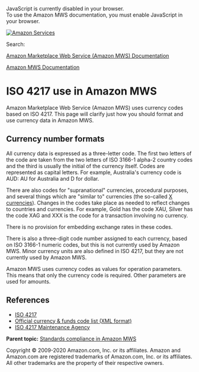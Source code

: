 <div id="MWSDX_noscript">

JavaScript is currently disabled in your browser.  
To use the Amazon MWS documentation, you must enable JavaScript in your
browser.

</div>

<div id="MWSDX_divtop">

[![Amazon
Services](https://images-na.ssl-images-amazon.com/images/G/08/mwsportal/fr_FR/amazonservices.gif "Amazon Services")](http://services.amazon.fr)

<div id="MWSDX_search">

<span id="MWSDX_searchlbl">Search:</span>

</div>

  
<span id="MWSDX_titlebar">[Amazon Marketplace Web Service (Amazon MWS)
Documentation](https://developer.amazonservices.fr/gp/mws/docs.html)</span>

</div>

<div id="MWSDX_divbottom">

<div id="MWSDX_divleft">

<div id="MWSDX_toc">

</div>

</div>

<div id="MWSDX_divright">

<div id="MWSDX_content">

<span id="MWSDX_breadcrumbs">[Amazon MWS
Documentation](https://developer.amazonservices.fr/gp/mws/docs.html)</span>

<div id="DG_ISO4217" class="nested0">

ISO 4217 use in <span class="ph">Amazon MWS</span>
==================================================

<div class="body">

<span class="ph">Amazon Marketplace Web Service (Amazon MWS)</span> uses
currency codes based on ISO 4217. This page will clarify just how you
should format and use currency data in <span class="ph">Amazon
MWS</span>.

<div id="DG_ISO4217__formats" class="section">

Currency number formats
-----------------------

All currency data is expressed as a three-letter code. The first two
letters of the code are taken from the two letters of ISO 3166-1 alpha-2
country codes and the third is usually the initial of the currency
itself. Codes are represented as capital letters. For example,
Australia's currency code is AUD: AU for Australia and D for dollar.

There are also codes for "supranational" currencies, procedural
purposes, and several things which are "similar to" currencies (the
so-called
<a href="https://en.wikipedia.org/wiki/ISO_4217#X_currencies" class="xref">X currencies</a>).
Changes in the codes take place as needed to reflect changes to
countries and currencies. For example, Gold has the code XAU, Silver has
the code XAG and XXX is the code for a transaction involving no
currency.

There is no provision for embedding exchange rates in these codes.

There is also a three-digit code number assigned to each currency, based
on ISO 3166-1 numeric codes, but this is not currently used by <span
class="ph">Amazon MWS</span>. Minor currency units are also defined in
ISO 4217, but they are not currently used by <span class="ph">Amazon
MWS</span>.

Amazon MWS uses currency codes as values for operation parameters. This
means that only the currency code is required. Other parameters are used
for amounts.

</div>

<div id="DG_ISO4217__4217References" class="section">

References
----------

-   <a href="https://en.wikipedia.org/wiki/ISO_4217" class="xref">ISO 4217</a>
-   <a href="https://www.currency-iso.org/en/home/tables/table-a1.html" class="xref">Official currency &amp; funds code list (XML format)</a>
-   <a href="https://www.currency-iso.org/en/home.html" class="xref">ISO 4217 Maintenance Agency</a>

</div>

</div>

<div class="related-links">

<div class="familylinks">

<div class="parentlink">

**Parent topic:**
<a href="../dev_guide/DG_StandardsCompliance.md" class="link">Standards compliance in Amazon MWS</a>

</div>

</div>

</div>

</div>

<div id="MWSDX_footer">

Copyright © 2009-2020 Amazon.com, Inc. or its affiliates. Amazon and
Amazon.com are registered trademarks of Amazon.com, Inc. or its
affiliates. All other trademarks are the property of their respective
owners.

</div>

</div>

</div>

<div style="clear: both;">

</div>

</div>
